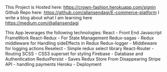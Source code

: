 This Project is Hosted here: https://crown-fashion.herokuapp.com/signin
Github Repo here: https://github.com/allansendagi/E-commerce-platform
I write a blog about what I am learning here https://medium.com/@allansendagi

This App leverages the following technologies: 
React - Front End Javascript FrameWork
React-Redux - For State Management
Redux-sagas - Redux middleware for Handling sideEffects in Redux
Redux-logger - Middleware for logging actions
Reselect - Simple redux select library
React-Router - Routing 
SCSS - CSS3 superset for styling 
Firebase - Database and Authentication
ReduxPersist - Saves Redux Store From Disappearing
Stripe API - handling payments
Heroku - Deployment
